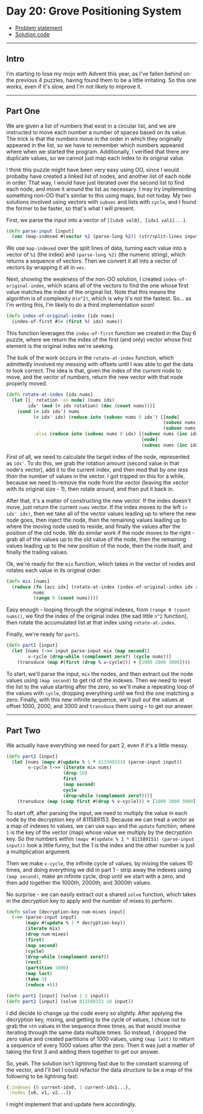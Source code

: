 # Day 20: Grove Positioning System

* [Problem statement](https://adventofcode.com/2022/day/20)
* [Solution code](https://github.com/abyala/advent-2022-clojure/blob/master/src/advent_2022_clojure/day20.clj)

---

## Intro

I'm starting to lose my mojo with Advent this year, as I've fallen behind on the previous 4 puzzles, having found them
to be a little irritating. So this one works, even if it's slow, and I'm not likely to improve it.

---

## Part One

We are given a list of numbers that exist in a circular list, and we are instructed to move each number a number of
spaces based on its value. The trick is that the numbers move in the order in which they originally appeared in the
list, so we have to remember which numbers appeared where when we started the program. Additionally, I verified that
there _are_ duplicate values, so we cannot just map each index to its original value.

I think this puzzle might have been very easy using OO, since I would probalby have created a linked list of nodes, and
another list of each node in order. That way, I would have just iterated over the second list to find each node, and
move it around the list as necessary. I may try implementing something non-OO that's similar to this using maps, but
not today. My two solutions involved using vectors with `subvec` and lists with `cycle`, and I found the former to be
faster, so that's what I will present.

First, we parse the input into a vector of `[[idx0 val0], [idx1 val1]...]`.

```clojure
(defn parse-input [input]
  (vec (map-indexed #(vector %1 (parse-long %2)) (str/split-lines input))))
```

We use `map-indexed` over the split lines of data, turning each value into a vector of `%1` (the index) and
`(parse-long %2)` (the numeric string), which returns a sequence of vectors. Then we convert it all into a vector of
vectors by wrapping it all in `vec`.

Next, showing the weakness of the non-OO solution, I created `index-of-original-index`, which scans all of the vectors
to find the one whose first value matches the index of the original list. Note that this means the algorithm is of
complexity `O(n^2)`, which is why it's not the fastest. So... as I'm writing this, I'm likely to do a third
implementation soon!

```clojure
(defn index-of-original-index [idx nums]
  (index-of-first #(= (first %) idx) nums))
```

This function leverages the `index-of-first` function we created in the Day 6 puzzle, where we return the index of the
first (and only) vector whose first element is the original index we're seeking.

The bulk of the work occurs in the `rotate-at-index` function, which admittedly involved my messing with offsets until
I was able to get the data to look correct. The idea is that, given the index of the _current_ node to move, and the
vector of numbers, return the new vector with that node properly moved.

```clojure
(defn rotate-at-index [idx nums]
  (let [[_ rotation :as node] (nums idx)
        idx' (mod (+ idx rotation) (dec (count nums)))]
    (cond (= idx idx') nums
          (< idx' idx) (reduce into (subvec nums 0 idx') [[node]
                                                          (subvec nums idx' idx)
                                                          (subvec nums (inc idx))])
          :else (reduce into (subvec nums 0 idx) [(subvec nums (inc idx) (inc idx'))
                                                  [node]
                                                  (subvec nums (inc idx'))]))))
```

First of all, we need to calculate the target index of the node, represented as `idx'`. To do this, we grab the
rotation amount (second value in that node's vector), add it to the current index, and then mod that by _one less than_
the number of values in the vector. I got tripped on this for a while, because we need to remove the node from the
vector (leaving the vector with its original size - 1), then rotate around, and then put it back in.

After that, it's a matter of constructing the new vector. If the index doesn't move, just return the current `nums`
vector. If the index moves to the left `(< idx' idx)`, then we take all of the vector values leading up to where the
new node goes, then inject the node, then the remaining values leading up to where the moving node used to reside, and
finally the values after the position of the old node. We do similar work if the node moves to the right - grab all of
the values up to the old value of the node, then the remaining values leading up to the new position of the node, then
the node itself, and finally the trailing values.

Ok, we're ready for the `mix` function, which takes in the vector of nodes and rotates each value in its original
order.

```clojure
(defn mix [nums]
  (reduce (fn [acc idx] (rotate-at-index (index-of-original-index idx acc) acc))
          nums
          (range 0 (count nums))))
```

Easy enough - looping through the original indexes, from `(range 0 (count nums))`, we find the index of the original
index (the sad little `n^2` function), then rotate the accumulated list at that index using `rotate-at-index`.

Finally, we're ready for `part1`.

```clojure
(defn part1 [input]
  (let [nums (->> input parse-input mix (map second))
        v-cycle (drop-while (complement zero?) (cycle nums))]
    (transduce (map #(first (drop % v-cycle))) + [1000 2000 3000])))
```

To start, we'll parse the input, `mix` the nodes, and then extract out the node values using `(map second)` to get rid
of the indexes. Then we need to reset the list to the value starting after the zero, so we'll make a repeating loop of
the values with `cycle`, dropping everything until we find the one matching a zero. Finally, with this new infinite
sequence, we'll pull out the values at offset 1000, 2000, and 3000 and `transduce` them using `+` to get our answer.

---

## Part Two

We actually have everything we need for part 2, even if it's a little messy.

```clojure
(defn part2 [input]
  (let [nums (mapv #(update % 1 * 811589153) (parse-input input))
        v-cycle (->> (iterate mix nums)
                     (drop 10)
                     first
                     (map second)
                     cycle
                     (drop-while (complement zero?)))]
    (transduce (map (comp first #(drop % v-cycle))) + [1000 2000 3000])))
```

To start off, after parsing the input, we need to multiply the value in each node by the decryption key of 811589153.
Because we can treat a vector as a map of indexes to values, we can use `mapv` and the `update` function, where `1` is
the key of the vector (map) whose value we multiply by the decryption key. So the numbers within
`(mapv #(update % 1 * 811589153) (parse-input input))` look a little funny, but the 1 is the index and the other number
is just a multiplication argument.

Then we make `v-cycle`, the infinite cycle of values, by mixing the values 10 times, and doing everything we did in
part 1 - strip away the indexes using `(map second)`, make an infinite cycle, drop until we start with a zero, and then
add together the 1000th, 2000th, and 3000th values.

No surprise - we can easily extract out a shared `solve` function, which takes in the decryption key to apply and the
number of mixes to perform.

```clojure
(defn solve [decryption-key num-mixes input]
  (->> (parse-input input)
       (mapv #(update % 1 * decryption-key))
       (iterate mix)
       (drop num-mixes)
       (first)
       (map second)
       (cycle)
       (drop-while (complement zero?))
       (rest)
       (partition 1000)
       (map last)
       (take 3)
       (reduce +)))

(defn part1 [input] (solve 1 1 input))
(defn part2 [input] (solve 811589153 10 input))
```

I did decide to change up the code every so slightly. After applying the decryption key, mixing, and getting to the
cycle of values, I chose not to grab the `nth` values in the sequence three times, as that would involve iterating
through the same data multiple times. So instead, I dropped the zero value and created partitions of 1000 values, using
`(map last)` to return a sequence of every 1000 values after the zero. Then it was just a matter of taking the first 3
and adding them together to get our answer.

So, yeah. The solution isn't lightning fast due to the constant scanning of the vector, and I'll bet I could refactor
the data structure to be a map of the following to be lightning fast:

```clojure
{:indexes {0 current-idx0, 1 current-idx1...},
 :nodes [v0, v1, v2...]}
```

I might implement that and update here accordingly.